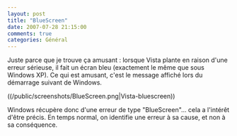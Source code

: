 ```yaml
---
layout: post
title: "BlueScreen"
date: 2007-07-28 21:15:00
comments: true
categories: Général
---
```

Juste parce que je trouve ça amusant : lorsque Vista plante en raison d'une erreur sérieuse, il fait un écran bleu (exactement le même que sous Windows XP). Ce qui est amusant, c'est le message affiché lors du démarrage suivant de Windows.

((/public/screenshots/BlueScreen.png|Vista-bluescreen))

Windows récupère donc d'une erreur de type "BlueScreen"... cela a l'intérêt d'être précis. En temps normal, on identifie une erreur à sa cause, et non à sa conséquence.
